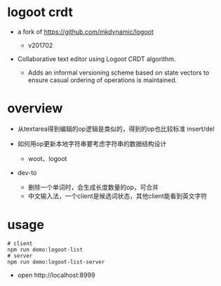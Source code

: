 # logoot crdt
- a fork of https://github.com/mkdynamic/logoot
  - v201702

- Collaborative text editor using Logoot CRDT algorithm. 
  - Adds an informal versioning scheme based on state vectors to ensure casual ordering of operations is maintained.
# overview
- 从textarea得到编辑的op逻辑是类似的，得到的op也比较标准 insert/del

- 如何用op更新本地字符串要考虑字符串的数据结构设计
  - woot、logoot

- dev-to
  - 删除一个单词时，会生成长度数量的op，可合并
  - 中文输入法，一个client是候选词状态，其他client能看到英文字符
# usage

```shell
# client
npm run demo:logoot-list
# server
npm run demo:logoot-list-server
```

- open http://localhost:8999

